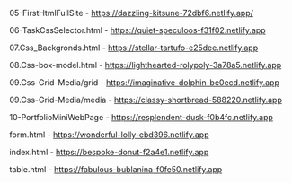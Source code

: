 05-FirstHtmlFullSite - https://dazzling-kitsune-72dbf6.netlify.app/

06-TaskCssSelector.html - https://quiet-speculoos-f31f02.netlify.app 

07.Css_Backgronds.html - https://stellar-tartufo-e25dee.netlify.app 

08.Css-box-model.html - https://lighthearted-rolypoly-3a78a5.netlify.app

09.Css-Grid-Media/grid - https://imaginative-dolphin-be0ecd.netlify.app

09.Css-Grid-Media/media - https://classy-shortbread-588220.netlify.app

10-PortfolioMiniWebPage - https://resplendent-dusk-f0b4fc.netlify.app

form.html - https://wonderful-lolly-ebd396.netlify.app 

index.html - https://bespoke-donut-f2a4e1.netlify.app

table.html - https://fabulous-bublanina-f0fe50.netlify.app
